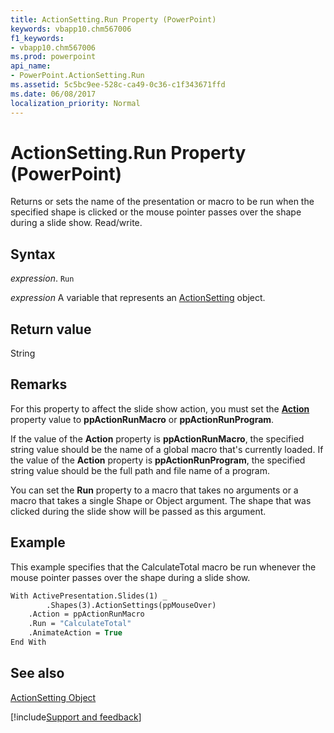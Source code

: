 ```yaml
---
title: ActionSetting.Run Property (PowerPoint)
keywords: vbapp10.chm567006
f1_keywords:
- vbapp10.chm567006
ms.prod: powerpoint
api_name:
- PowerPoint.ActionSetting.Run
ms.assetid: 5c5bc9ee-528c-ca49-0c36-c1f343671ffd
ms.date: 06/08/2017
localization_priority: Normal
---
```



# ActionSetting.Run Property (PowerPoint)

Returns or sets the name of the presentation or macro to be run when the specified shape is clicked or the mouse pointer passes over the shape during a slide show. Read/write.


## Syntax

 _expression_. `Run`

_expression_ A variable that represents an [ActionSetting](./PowerPoint.ActionSetting.md) object.


## Return value

String


## Remarks

 For this property to affect the slide show action, you must set the **[Action](PowerPoint.ActionSetting.Action.md)** property value to **ppActionRunMacro** or **ppActionRunProgram**.

If the value of the  **Action** property is **ppActionRunMacro**, the specified string value should be the name of a global macro that's currently loaded. If the value of the **Action** property is **ppActionRunProgram**, the specified string value should be the full path and file name of a program.

You can set the  **Run** property to a macro that takes no arguments or a macro that takes a single Shape or Object argument. The shape that was clicked during the slide show will be passed as this argument.


## Example

This example specifies that the CalculateTotal macro be run whenever the mouse pointer passes over the shape during a slide show.


```vb
With ActivePresentation.Slides(1) _
        .Shapes(3).ActionSettings(ppMouseOver)
    .Action = ppActionRunMacro
    .Run = "CalculateTotal"
    .AnimateAction = True
End With
```


## See also


[ActionSetting Object](PowerPoint.ActionSetting.md)

[!include[Support and feedback](~/includes/feedback-boilerplate.md)]